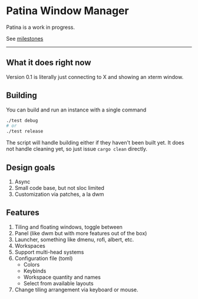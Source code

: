 # Patina Window Manager

Patina is a work in progress.

See [milestones](https://github.com/jechasteen/patina/milestones)

***

## What it does right now

Version 0.1 is literally just connecting to X and showing an xterm window.

## Building

You can build and run an instance with a single command

```sh
./test debug
# or
./test release
```

The script will handle building either if they haven't been built yet.
It does not handle cleaning yet, so just issue `cargo clean` directly.

## Design goals

1. Async
2. Small code base, but not sloc limited
3. Customization via patches, a la dwm

## Features

1. Tiling and floating windows, toggle between
2. Panel (like dwm but with more features out of the box)
3. Launcher, something like dmenu, rofi, albert, etc.
4. Workspaces
5. Support multi-head systems
6. Configuration file (toml)
    - Colors
    - Keybinds
    - Workspace quantity and names
    - Select from available layouts
7. Change tiling arrangement via keyboard or mouse.
